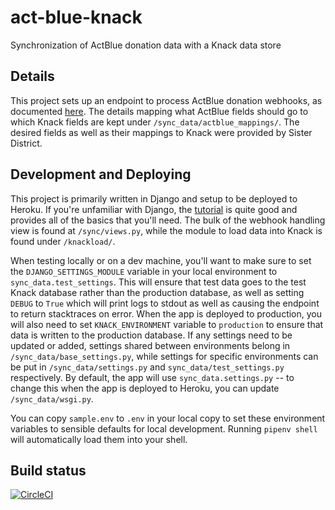 # act-blue-knack

Synchronization of ActBlue donation data with a Knack data store

## Details

This project sets up an endpoint to process ActBlue donation webhooks,
as documented [here](https://secure.actblue.com/docs/webhooks). The
details mapping what ActBlue fields should go to which Knack fields
are kept under `/sync_data/actblue_mappings/`. The desired fields as
well as their mappings to Knack were provided by Sister District.

## Development and Deploying

This project is primarily written in Django and setup to be deployed
to Heroku. If you're unfamiliar with Django, the
[tutorial](https://docs.djangoproject.com/en/1.11/intro/tutorial01/)
is quite good and provides all of the basics that you'll need. The
bulk of the webhook handling view is found at `/sync/views.py`, while
the module to load data into Knack is found under `/knackload/`.

When testing locally or on a dev machine, you'll want to make sure to
set the `DJANGO_SETTINGS_MODULE` variable in your local environment to
`sync_data.test_settings`. This will ensure that test data goes to
the test Knack database rather than the production database, as well
as setting `DEBUG` to `True` which will print logs to stdout as well
as causing the endpoint to return stacktraces on error. When the app
is deployed to production, you will also need to set
`KNACK_ENVIRONMENT` variable to `production` to ensure that data is
written to the production database. If any settings need to be updated
or added, settings shared between environments belong in
`/sync_data/base_settings.py`, while settings for specific
environments can be put in `/sync_data/settings.py` and
`sync_data/test_settings.py` respectively. By default, the app will use
`sync_data.settings.py` -- to change this when the app is deployed to
Heroku, you can update `/sync_data/wsgi.py`.

You can copy `sample.env` to `.env` in your local copy to set these
environment variables to sensible defaults for local development.
Running `pipenv shell` will automatically load them into your shell.

## Build status

[![CircleCI](https://circleci.com/gh/RagtagOpen/act-blue-knack/tree/master.svg?style=svg)](https://circleci.com/gh/RagtagOpen/act-blue-knack/tree/master)
